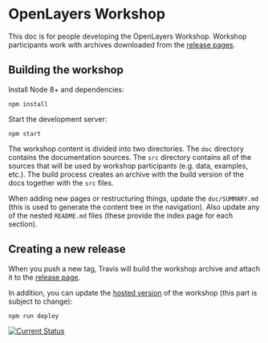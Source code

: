 # OpenLayers Workshop

This doc is for people developing the OpenLayers Workshop.  Workshop participants work with archives downloaded from the [release pages](https://github.com/openlayers/workshop/releases).

## Building the workshop

Install Node 8+ and dependencies:

    npm install

Start the development server:

    npm start

The workshop content is divided into two directories.  The `doc` directory contains the documentation sources.  The `src` directory contains all of the sources that will be used by workshop participants (e.g. data, examples, etc.).  The build process creates an archive with the build version of the docs together with the `src` files.

When adding new pages or restructuring things, update the `doc/SUMMARY.md` (this is used to generate the content tree in the navigation).  Also update any of the nested `README.md` files (these provide the index page for each section).

## Creating a new release

When you push a new tag, Travis will build the workshop archive and attach it to the [release page](https://github.com/openlayers/workshop/releases).

In addition, you can update the [hosted version](http://openlayers.org/workshop/) of the workshop (this part is subject to change):

    npm run deploy

[![Current Status](https://travis-ci.org/openlayers/workshop.svg?branch=master)](https://travis-ci.org/openlayers/workshop)

